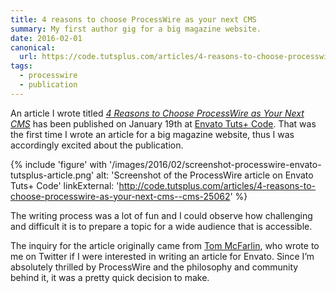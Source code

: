 ```yaml
---
title: 4 reasons to choose ProcessWire as your next CMS
summary: My first author gig for a big magazine website.
date: 2016-02-01
canonical:
  url: https://code.tutsplus.com/articles/4-reasons-to-choose-processwire-as-your-next-cms--cms-25062
tags:
  - processwire
  - publication
---
```

An article I wrote titled <cite>[4 Reasons to Choose ProcessWire as Your Next CMS](http://code.tutsplus.com/articles/4-reasons-to-choose-processwire-as-your-next-cms--cms-25062)</cite> has been published on January 19th at [Envato Tuts+ Code](http://code.tutsplus.com/). That was the first time I wrote an article for a big magazine website, thus I was accordingly excited about the publication.

{% include 'figure' with '/images/2016/02/screenshot-processwire-envato-tutsplus-article.png'
  alt: 'Screenshot of the ProcessWire article on Envato Tuts+ Code'
  linkExternal: 'http://code.tutsplus.com/articles/4-reasons-to-choose-processwire-as-your-next-cms--cms-25062'
%}

The writing process was a lot of fun and I could observe how challenging and difficult it is to prepare a topic for a wide audience that is accessible.

The inquiry for the article originally came from [Tom McFarlin](https://tommcfarlin.com/), who wrote to me on Twitter if I were interested in writing an article for Envato. Since I’m absolutely thrilled by ProcessWire and the philosophy and community behind it, it was a pretty quick decision to make.
